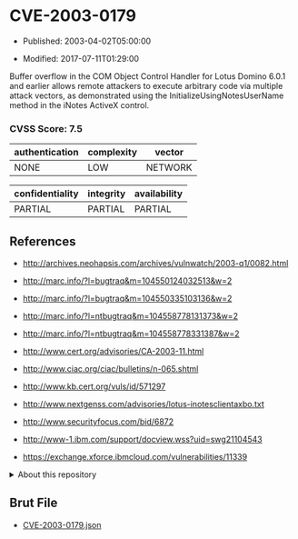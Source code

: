 # CVE-2003-0179

- Published: 2003-04-02T05:00:00

- Modified: 2017-07-11T01:29:00

Buffer overflow in the COM Object Control Handler for Lotus Domino 6.0.1 and earlier allows remote attackers to execute arbitrary code via multiple attack vectors, as demonstrated using the InitializeUsingNotesUserName method in the iNotes ActiveX control.

### CVSS Score: **7.5**

| authentication | complexity | vector |
| --- | --- | --- |
| NONE | LOW | NETWORK |

| confidentiality | integrity | availability |
| --- | --- | --- |
| PARTIAL | PARTIAL | PARTIAL |

## References

* http://archives.neohapsis.com/archives/vulnwatch/2003-q1/0082.html

* http://marc.info/?l=bugtraq&m=104550124032513&w=2

* http://marc.info/?l=bugtraq&m=104550335103136&w=2

* http://marc.info/?l=ntbugtraq&m=104558778131373&w=2

* http://marc.info/?l=ntbugtraq&m=104558778331387&w=2

* http://www.cert.org/advisories/CA-2003-11.html

* http://www.ciac.org/ciac/bulletins/n-065.shtml

* http://www.kb.cert.org/vuls/id/571297

* http://www.nextgenss.com/advisories/lotus-inotesclientaxbo.txt

* http://www.securityfocus.com/bid/6872

* http://www-1.ibm.com/support/docview.wss?uid=swg21104543

* https://exchange.xforce.ibmcloud.com/vulnerabilities/11339

<details>
<summary>About this repository</summary> 

  This repository is part of the project [Live Hack CVE](https://github.com/Live-Hack-CVE). Main website can be found [www.live-hack.org](https://www.live-hack.org) 
  
  Made by [Sn0wAlice](https://github.com/Sn0wAlice) for the people that care about security and need to have a feed of the latest CVEs. Hope you enjoy it, don't forget to star the repo and follow me on [Twitter](https://twitter.com/Sn0wAlice) and [Github](https://github.com/Sn0wAlice). And that is my [personnal website](https://www.alice-snow.me/)

  - [Home Page](https://github.com/Live-Hack-CVE)
  - [Framework](https://github.com/Live-Hack-CVE/cve-framework)
  - [CVE database](https://github.com/Live-Hack-CVE/full_database)
  - [Changelog](https://github.com/Live-Hack-CVE/Changelog)
</details>

## Brut File

* [CVE-2003-0179.json](https://raw.githubusercontent.com/Live-Hack-CVE/full_database/main/cves/2003/CVE-2003-0179.json)

